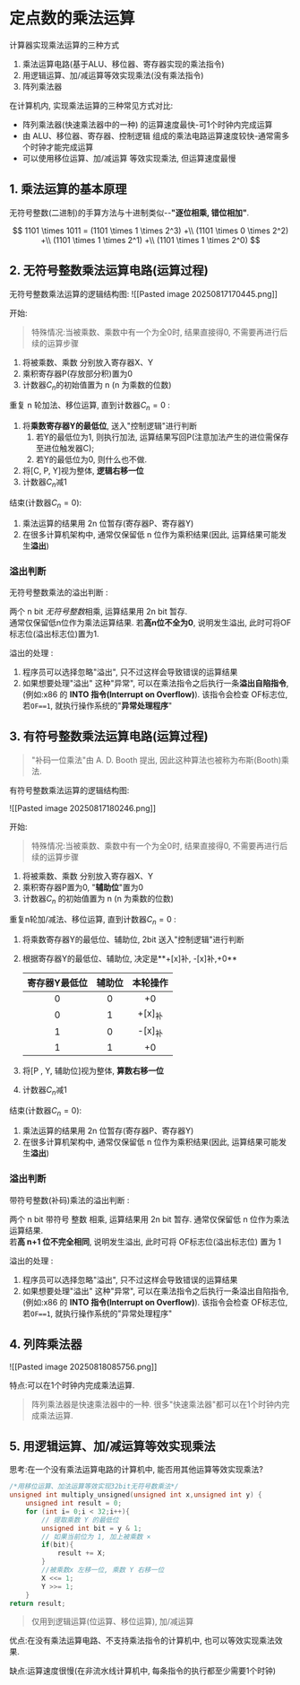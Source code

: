 # 定点数的乘法运算

计算器实现乘法运算的三种方式

1. 乘法运算电路(基于ALU、移位器、寄存器实现的乘法指令)
2. 用逻辑运算、加/减运算等效实现乘法(没有乘法指令)
3. 阵列乘法器

在计算机内, 实现乘法运算的三种常见方式对比:

- 阵列乘法器(快速乘法器中的一种) 的运算速度最快-可1个时钟内完成运算
- 由 ALU、移位器、寄存器、控制逻辑 组成的乘法电路运算速度较快-通常需多个时钟才能完成运算
- 可以使用移位运算、加/减运算 等效实现乘法, 但运算速度最慢

## 1. 乘法运算的基本原理

无符号整数(二进制)的手算方法与十进制类似--**"逐位相乘, 错位相加"**.

$$
 1101 \times 1011 =
 (1101 \times 1 \times 2^3) +\\
 (1101 \times 0 \times 2^2) +\\
 (1101 \times 1 \times 2^1) +\\
 (1101 \times 1 \times 2^0)
$$

## 2. 无符号整数乘法运算电路(运算过程)

无符号整数乘法运算的逻辑结构图:
![[Pasted image 20250817170445.png]]

开始:

> 特殊情况:当被乘数、乘数中有一个为全0时, 结果直接得0, 不需要再进行后续的运算步骤

1. 将被乘数、乘数 分别放入寄存器X、Y
2. 乘积寄存器P(存放部分积)置为0
3. 计数器$C_n$的初始值置为 n (n 为乘数的位数)

重复 n 轮加法、移位运算, 直到计数器$C_n= 0$ :

1. 将**乘数寄存器Y的最低位**, 送入"控制逻辑"进行判断
   1. 若Y的最低位为1, 则执行加法, 运算结果写回P(注意加法产生的进位需保存至进位触发器C);
   2. 若Y的最低位为0, 则什么也不做.
2. 将[C, P, Y]视为整体, **逻辑右移一位**
3. 计数器$C_n$减1

结束(计数器$C_n = 0$):

1. 乘法运算的结果用 2n 位暂存(寄存器P、寄存器Y)
2. 在很多计算机架构中, 通常仅保留低 n 位作为乘积结果(因此, 运算结果可能发生**溢出**)

### 溢出判断

无符号整数乘法的溢出判断 :

两个 n bit *无符号整数*相乘, 运算结果用 2n bit 暂存. <BR>
通常仅保留低n位作为乘法运算结果. 若**高n位不全为0**, 说明发生溢出, 此时可将OF标志位(溢出标志位)置为1.

溢出的处理 :

1. 程序员可以选择忽略"溢出", 只不过这样会导致错误的运算结果
2. 如果想要处理"溢出" 这种"异常", 可以在乘法指令之后执行一条**溢出自陷指令**,
   (例如:x86 的 **INTO 指令(Interrupt on Overflow)**).
   该指令会检查 OF标志位, 若`OF==1`, 就执行操作系统的"**异常处理程序**"

## 3. 有符号整数乘法运算电路(运算过程)

> "补码一位乘法"由 A. D. Booth 提出, 因此这种算法也被称为布斯(Booth)乘法.

有符号整数乘法运算的逻辑结构图:

![[Pasted image 20250817180246.png]]

开始:

> 特殊情况:当被乘数、乘数中有一个为全0时, 结果直接得0, 不需要再进行后续的运算步骤

1. 将被乘数、乘数 分别放入寄存器X、Y
2. 乘积寄存器P置为0, "**辅助位**"置为0
3. 计数器$C_n$ 的初始值置为 n (n 为乘数的位数)

重复n轮加/减法、移位运算, 直到计数器$C_n = 0$ :

1. 将乘数寄存器Y的最低位、辅助位, 2bit 送入"控制逻辑"进行判断
2. 根据寄存器Y的最低位、辅助位, 决定是**+[x]补, -[x]补,+0**

   | 寄存器Y最低位 | 辅助位 |     本轮操作      |
   | :-----------: | :----: | :---------------: |
   |       0       |   0    |        +0         |
   |       0       |   1    | +[x]<sub>补</sub> |
   |       1       |   0    | -[x]<sub>补</sub> |
   |       1       |   1    |        +0         |

3. 将[P , Y, 辅助位]视为整体, **算数右移一位**
4. 计数器$C_n$减1

结束(计数器$C_n = 0$):

1. 乘法运算的结果用 2n 位暂存(寄存器P、寄存器Y)
2. 在很多计算机架构中, 通常仅保留低 n 位作为乘积结果(因此, 运算结果可能发生**溢出**)

### 溢出判断

带符号整数(补码)乘法的溢出判断 :

两个 n bit 带符号 整数 相乘, 运算结果用 2n bit 暂存. 通常仅保留低 n 位作为乘法运算结果. <BR>
若**高 n+1 位不完全相同**, 说明发生溢出, 此时可将 OF标志位(溢出标志位) 置为 1

溢出的处理 :

1. 程序员可以选择忽略"溢出", 只不过这样会导致错误的运算结果
2. 如果想要处理"溢出" 这种"异常", 可以在乘法指令之后执行一条溢出自陷指令,
   (例如:x86 的 **INTO 指令(Interrupt on Overflow)**).
   该指令会检查 OF标志位, 若`OF==1`, 就执行操作系统的"异常处理程序"

## 4. 列阵乘法器

![[Pasted image 20250818085756.png]]

特点:可以在1个时钟内完成乘法运算.

> 阵列乘法器是快速乘法器中的一种. 很多"快速乘法器"都可以在1个时钟内完成乘法运算.

## 5. 用逻辑运算、加/减运算等效实现乘法

思考:在一个没有乘法运算电路的计算机中, 能否用其他运算等效实现乘法?

```c
/*用移位运算、加法运算等效实现32bit无符号数乘法*/
unsigned int multiply_unsigned(unsigned int x,unsigned int y) {
	unsigned int result = 0;
	for (int i= 0;i < 32;i++){
		// 提取乘数 Y 的最低位
		unsigned int bit = y & 1;
		// 如果当前位为 1, 加上被乘数 ×
		if(bit){
			result += X;
		}
		//被乘数x 左移一位, 乘数 Y 右移一位
		X <<= 1;
		Y >>= 1;
	}
return result;
```

> 仅用到逻辑运算(位运算、移位运算), 加/减运算

优点:在没有乘法运算电路、不支持乘法指令的计算机中, 也可以等效实现乘法效果.

缺点:运算速度很慢(在非流水线计算机中, 每条指令的执行都至少需要1个时钟)
